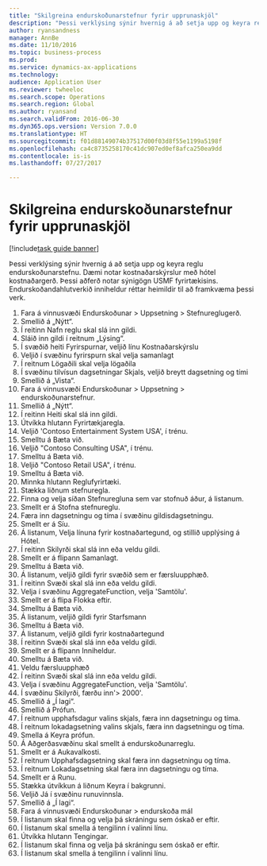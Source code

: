 ```yaml
--- 
title: "Skilgreina endurskoðunarstefnur fyrir upprunaskjöl"
description: "Þessi verklýsing sýnir hvernig á að setja upp og keyra reglu endurskoðunarstefnu."
author: ryansandness
manager: AnnBe
ms.date: 11/10/2016
ms.topic: business-process
ms.prod: 
ms.service: dynamics-ax-applications
ms.technology: 
audience: Application User
ms.reviewer: twheeloc
ms.search.scope: Operations
ms.search.region: Global
ms.author: ryansand
ms.search.validFrom: 2016-06-30
ms.dyn365.ops.version: Version 7.0.0
ms.translationtype: HT
ms.sourcegitcommit: f01d88149074b37517d00f03d8f55e1199a5198f
ms.openlocfilehash: ca4c8735258170c41dc907ed0ef8afca250ea9dd
ms.contentlocale: is-is
ms.lasthandoff: 07/27/2017

---
```

# <a name="define-audit-policies-for-source-documents"></a>Skilgreina endurskoðunarstefnur fyrir upprunaskjöl

[!include[task guide banner](../../includes/task-guide-banner.md)]

Þessi verklýsing sýnir hvernig á að setja upp og keyra reglu endurskoðunarstefnu. Dæmi notar kostnaðarskýrslur með hótel kostnaðargerð. Þessi aðferð notar sýnigögn USMF fyrirtækisins. Endurskoðandahlutverkið inniheldur réttar heimildir til að framkvæma þessi verk.

1. Fara á vinnusvæði Endurskoðunar > Uppsetning > Stefnureglugerð.
2. Smellið á „Nýtt“.
3. Í reitinn Nafn reglu skal slá inn gildi.
4. Sláið inn gildi í reitnum „Lýsing“.
5. Í svæðið heiti Fyrirspurnar, veljið línu Kostnaðarskýrslu
6. Veljið í svæðinu fyrirspurn skal velja samanlagt
7. Í reitnum Lögaðili skal velja lögaðila
8. Í svæðinu tilvísun dagsetningar Skjals, veljið breytt dagsetning og tími
9. Smellið á „Vista“.
10. Fara á vinnusvæði Endurskoðunar > Uppsetning > endurskoðunarstefnur.
11. Smellið á „Nýtt“.
12. Í reitinn Heiti skal slá inn gildi.
13. Útvíkka hlutann Fyrirtækjaregla.
14. Veljið 'Contoso Entertainment System USA', í trénu.
15. Smelltu á Bæta við.
16. Veljið "Contoso Consulting USA", í trénu.
17. Smelltu á Bæta við.
18. Veljið "Contoso Retail USA", í trénu.
19. Smelltu á Bæta við.
20. Minnka hlutann Reglufyrirtæki.
21. Stækka liðnum stefnuregla.
22. Finna og velja síðan Stefnuregluna sem var stofnuð áður, á listanum.
23. Smellt er á Stofna stefnureglu.
24. Færa inn dagsetningu og tíma í svæðinu gildisdagsetningu.
25. Smellt er á Síu.
26. Á listanum, Velja línuna fyrir kostnaðartegund, og stillið upplýsing á Hótel.
27. Í reitinn Skilyrði skal slá inn eða veldu gildi.
28. Smellt er á flipann Samanlagt.
29. Smelltu á Bæta við.
30. Á listanum, veljið gildi fyrir svæðið sem er færsluupphæð.
31. Í reitinn Svæði skal slá inn eða veldu gildi.
32. Velja í svæðinu AggregateFunction, velja 'Samtölu'.
33. Smellt er á flipa Flokka eftir.
34. Smelltu á Bæta við.
35. Á listanum, veljið gildi fyrir Starfsmann  
36. Smelltu á Bæta við.
37. Á listanum, veljið gildi fyrir kostnaðartegund
38. Í reitinn Svæði skal slá inn eða veldu gildi.
39. Smellt er á flipann Inniheldur.
40. Smelltu á Bæta við.
41. Veldu færsluupphæð
42. Í reitinn Svæði skal slá inn eða veldu gildi.
43. Velja í svæðinu AggregateFunction, velja 'Samtölu'.
44. Í svæðinu Skilyrði, færðu inn'> 2000'.
45. Smellið á „Í lagi“.
46. Smellið á Prófun.
47. Í reitnum upphafsdagur valins skjals, færa inn dagsetningu og tíma.
48. Í reitnum lokadagsetning valins skjals, færa inn dagsetningu og tíma.
49. Smella á Keyra prófun.
50. Á Aðgerðasvæðinu skal smellt á endurskoðunarreglu.
51. Smellt er á Aukavalkosti.
52. Í reitnum Upphafsdagsetning skal færa inn dagsetningu og tíma.
53. Í reitnum Lokadagsetning skal færa inn dagsetningu og tíma.
54. Smellt er á Runu.
55. Stækka útvíkkun á liðnum Keyra í bakgrunni.
56. Veljið Já í svæðinu runuvinnsla.
57. Smellið á „Í lagi“.
58. Fara á vinnusvæði Endurskoðunar > endurskoða mál
59. Í listanum skal finna og velja þá skráningu sem óskað er eftir.
60. Í listanum skal smella á tengilinn í valinni línu.
61. Útvíkka hlutann Tengingar.
62. Í listanum skal finna og velja þá skráningu sem óskað er eftir.
63. Í listanum skal smella á tengilinn í valinni línu.


